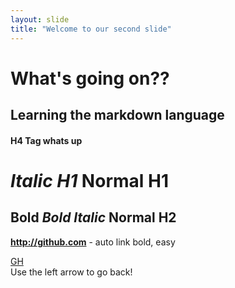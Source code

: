 ```yaml
---
layout: slide
title: "Welcome to our second slide"
---
```

# What's going on??
## Learning the markdown language
#### H4 Tag whats up
# *Italic H1* Normal H1
## __Bold *Bold Italic*__ Normal H2
**http://github.com** - auto link bold, easy

[GH](http://github.com)
<br>
Use the left arrow to go back!
